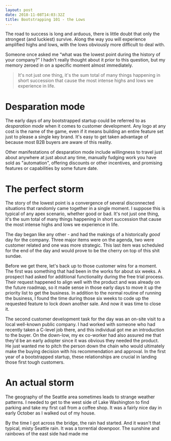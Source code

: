 ```yaml
---
layout: post
date: 2018-11-08T14:03:32Z
title: Bootstrapping 101 - the Lows
---
```

The road to success is long and arduous, there is little doubt that only the strongest (and luckiest) survive. Along the way you will experience amplified highs and lows, with the lows obviously more difficult to deal with.

Someone once asked me “what was the lowest point during the history of your company?” I hadn’t really thought about
it prior to this question, but my memory zeroed in on a specific moment almost immediately.

> It's not just one thing, it's the sum total of many things happening in short succession that cause the most intense highs and lows we experience in life.

# Desparation mode
The early days of any bootstrapped startup could be referred to as *desparation mode* when it comes to customer development. Any logo at any cost is the name of the game, even if it means building an entire feature set just to please a single key brand. It's easy to get taken advantage of because most B2B buyers are aware of this reality.

Other manifestations of desparation mode include willingness to travel just about anywhere at just about any time, manually fudging work you have sold as "automation", offering discounts or other incentives, and promising features or capabilities by some future date.

# The perfect storm
The story of the lowest point is a convergence of several disconnected situations that randomly came together in a single moment. I suppose this is typical of any apex scenario, whether good or bad. It's not just one thing, it's the sum total of many things happening in short succession that cause the most intense highs and lows we experience in life.

The day began like any other - and had the makings of a historically *good* day for the company. Three major items were on the agenda, two were customer related and one was more strategic. This last item was scheduled for the end of the day and would prove to be the cherry on top of this shit sundae.

Before we get there, let's back up to those customer wins for a moment. The first was something that had been in the works for about six weeks. A prospect had asked for additional functionality during the free trial process. Their request happened to align well with the product and was already on the future roadmap, so it made sense in those early days to move it up the priority list to get the business. In addition to the normal routine of running the business, I found the time during those six weeks to code up the requested feature to lock down another sale. And now it was time to close it.

The second customer development task for the day was an on-site visit to a local well-known public company. I had worked with someone who had recently taken a C-level job there, and this individual got me an introduction to the buyer. On the down-low, my ex co-worker had also assured me that they'd be an early adopter since it was obvious they needed the product. He just wanted me to pitch the person down the chain who would ultimately make the buying decision with his recommendation and approval. In the first year of a bootstrapped startup, these relationships are crucial in landing those first tough customers.

# An actual storm
The geography of the Seattle area sometimes leads to strange weather patterns. I needed to get to the west side of Lake Washington to find parking and take my first call from a coffee shop. It was a fairly nice day in early October as I walked out of my house.

By the time I got across the bridge, the rain had started. And it wasn't that typical, misty Seattle rain. It was a torrential downpoor. The sunshine and rainbows of the east side had made me
